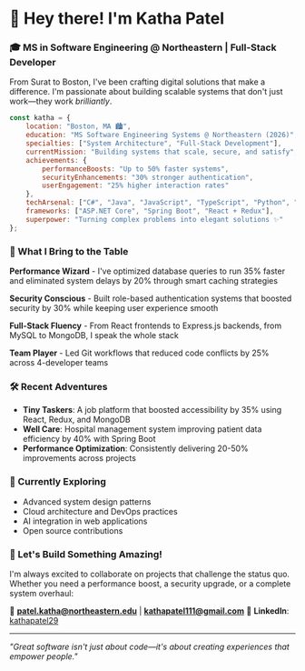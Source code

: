 # 👋 Hey there! I'm Katha Patel

### 🎓 MS in Software Engineering @ Northeastern | Full-Stack Developer 

From Surat to Boston, I've been crafting digital solutions that make a difference. I'm passionate about building scalable systems that don't just work—they work *brilliantly*.

```javascript
const katha = {
    location: "Boston, MA 🏙️",
    education: "MS Software Engineering Systems @ Northeastern (2026)",
    specialties: ["System Architecture", "Full-Stack Development"],
    currentMission: "Building systems that scale, secure, and satisfy",
    achievements: {
        performanceBoosts: "Up to 50% faster systems",
        securityEnhancements: "30% stronger authentication",
        userEngagement: "25% higher interaction rates"
    },
    techArsenal: ["C#", "Java", "JavaScript", "TypeScript", "Python", "React", "Node.js", "MongoDB"],
    frameworks: ["ASP.NET Core", "Spring Boot", "React + Redux"],
    superpower: "Turning complex problems into elegant solutions ✨"
};
```

### 🚀 What I Bring to the Table
**Performance Wizard** - I've optimized database queries to run 35% faster and eliminated system delays by 20% through smart caching strategies

**Security Conscious** - Built role-based authentication systems that boosted security by 30% while keeping user experience smooth

**Full-Stack Fluency** - From React frontends to Express.js backends, from MySQL to MongoDB, I speak the whole stack

**Team Player** - Led Git workflows that reduced code conflicts by 25% across 4-developer teams

### 🛠️ Recent Adventures
- **Tiny Taskers**: A job platform that boosted accessibility by 35% using React, Redux, and MongoDB
- **Well Care**: Hospital management system improving patient data efficiency by 40% with Spring Boot
- **Performance Optimization**: Consistently delivering 20-50% improvements across projects

### 🎯 Currently Exploring
- Advanced system design patterns
- Cloud architecture and DevOps practices
- AI integration in web applications
- Open source contributions

### 🤝 Let's Build Something Amazing!
I'm always excited to collaborate on projects that challenge the status quo. Whether you need a performance boost, a security upgrade, or a complete system overhaul:

📧 **patel.katha@northeastern.edu** | **kathapatel111@gmail.com**
🔗 **LinkedIn**: [kathapatel29](https://linkedin.com/in/kathapatel29)

---
*"Great software isn't just about code—it's about creating experiences that empower people."*

<!---
krp2001/krp2001 is a ✨ special ✨ repository because its `README.md` (this file) appears on your GitHub profile.
You can click the Preview link to take a look at your changes.
--->

